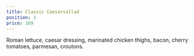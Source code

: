 ```yaml
---
title: Classic Caesarsallad
position: 1
price: 169
---
```


Roman lettuce, caesar dressing, marinated chicken thighs, bacon, cherry tomatoes, parmesan, croutons. 